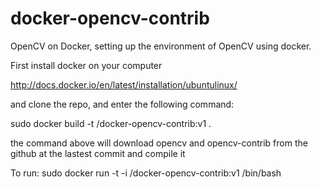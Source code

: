 docker-opencv-contrib
=============

OpenCV on Docker, setting up the environment of OpenCV using docker.

First install docker on your computer 

http://docs.docker.io/en/latest/installation/ubuntulinux/

and clone the repo, and enter the following command:

sudo docker build -t <user>/docker-opencv-contrib:v1 .

the command above will download opencv and opencv-contrib from the github at the lastest commit and compile it

To run:
sudo docker run -t -i <user>/docker-opencv-contrib:v1 /bin/bash
```
